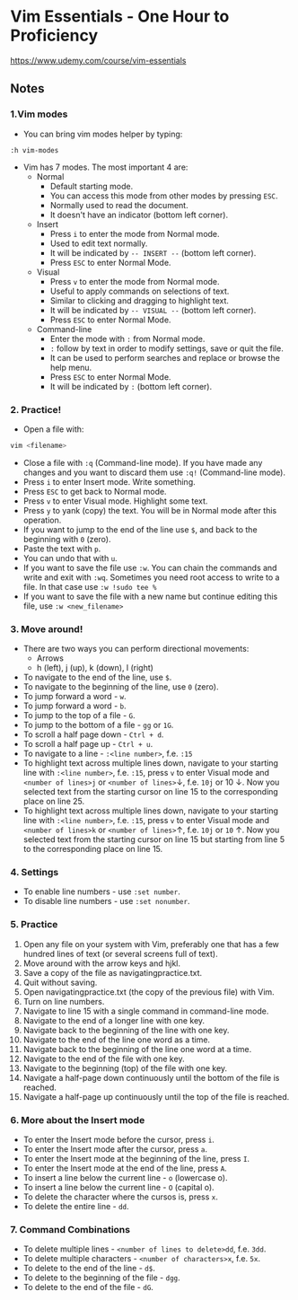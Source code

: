 # Vim Essentials - One Hour to Proficiency
https://www.udemy.com/course/vim-essentials

## Notes
### 1.Vim modes
- You can bring vim modes helper by typing:
```vim 
:h vim-modes
```

- Vim has 7 modes. The most important 4 are:
    - Normal
        - Default starting mode.
        - You can access this mode from other modes by pressing `ESC`.
        - Normally used to read the document.
        - It doesn't have an indicator (bottom left corner).
    - Insert
        - Press `i` to enter the mode from Normal mode.
        - Used to edit text normally.
        - It will be indicated by `-- INSERT --` (bottom left corner).
        - Press `ESC` to enter Normal Mode.
    - Visual
        - Press `v` to enter the mode from Normal mode.
        - Useful to apply commands on selections of text.
        - Similar to clicking and dragging to highlight text.
        - It will be indicated by `-- VISUAL --` (bottom left corner).
        - Press `ESC` to enter Normal Mode.
    - Command-line
        - Enter the mode with `:` from Normal mode.
        - `:` follow by text in order to modify settings, save or quit the file.
        - It can be used to perform searches and replace or browse the help menu.
        - Press `ESC` to enter Normal Mode.
        - It will be indicated by `:` (bottom left corner).

### 2. Practice!
- Open a file with:
```sh
vim <filename>
```
- Close a file with `:q` (Command-line mode). If you have made any changes and you want to discard them use `:q!` (Command-line mode).
- Press `i` to enter Insert mode. Write something.
- Press `ESC` to get back to Normal mode.
- Press `v` to enter Visual mode. Highlight some text.
- Press `y` to yank (copy) the text. You will be in Normal mode after this operation.
- If you want to jump to the end of the line use `$`, and back to the beginning with `0` (zero).
- Paste the text with `p`.
- You can undo that with `u`.
- If you want to save the file use `:w`. You can chain the commands and write and exit with `:wq`. Sometimes you need root access to write to a file. In that case use `:w !sudo tee % `
- If you want to save the file with a new name but continue editing this file, use `:w <new_filename>`

### 3. Move around!
- There are two ways you can perform directional movements:
    - Arrows
    - h (left), j (up), k (down), l (right)
- To navigate to the end of the line, use `$`.
- To navigate to the beginning of the line, use `0` (zero).
- To jump forward a word - `w`.
- To jump forward a word - `b`.
- To jump to the top of a file - `G`.
- To jump to the bottom of a file - `gg` or `1G`.
- To scroll a half page down - `Ctrl + d`.
- To scroll a half page up - `Ctrl + u`.
- To navigate to a line - `:<line number>`, f.e. `:15`
- To highlight text across multiple lines down, navigate to your starting line with `:<line number>`, f.e. `:15`, press `v` to enter Visual mode and `<number of lines>j` or `<number of lines>`&#8595;, f.e. `10j` or 10 &#8595;. Now you selected text from the starting cursor on line 15 to the corresponding place on line 25.
- To highlight text across multiple lines down, navigate to your starting line with `:<line number>`, f.e. `:15`, press `v` to enter Visual mode and `<number of lines>k` or `<number of lines>`&#8593;, f.e. `10j` or `10` &#8593;. Now you selected text from the starting cursor on line 15 but starting from line 5 to the corresponding place on line 15.

### 4. Settings
- To enable line numbers - use `:set number`.
- To disable line numbers - use `:set nonumber`.

### 5. Practice
1. Open any file on your system with Vim, preferably one that has a few hundred lines of text (or several screens full of text). 
2. Move around with the arrow keys and hjkl.
3. Save a copy of the file as  navigatingpractice.txt.
4. Quit without saving.
5. Open navigatingpractice.txt (the copy of the previous file) with Vim.
6. Turn on line numbers.
7. Navigate to line 15 with a single command in command-line mode.
8. Navigate to the end of a longer line with one key.
9. Navigate back to the beginning of the line with one key.
10. Navigate to the end of the line one word as a time.
11. Navigate back to the beginning of the line one word at a time.
12. Navigate to the end of the file with one key.
13. Navigate to the beginning (top) of the file with one key.
14. Navigate a half-page down continuously until the bottom of the file is reached.
15. Navigate a half-page up continuously until the top of the file is reached.

### 6. More about the Insert mode
- To enter the Insert mode before the cursor, press `i`.
- To enter the Insert mode after the cursor, press `a`.
- To enter the Insert mode at the beginning of the line, press `I`.
- To enter the Insert mode at the end of the line, press `A`.
- To insert a line below the current line - `o` (lowercase o).
- To insert a line below the current line - `O` (capital o).
- To delete the character where the cursos is, press `x`.
- To delete the entire line - `dd`.

### 7. Command Combinations
- To delete multiple lines - `<number of lines to delete>dd`, f.e. `3dd`.
- To delete multiple characters - `<number of characters>x`, f.e. `5x`.
- To delete to the end of the line - `d$`.
- To delete to the beginning of the file - `dgg`.
- To delete to the end of the file - `dG`.
